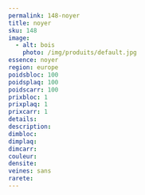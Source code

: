 ```yaml
---
permalink: 148-noyer
title: noyer
sku: 148
image: 
  - alt: bois
    photo: /img/produits/default.jpg
essence: noyer
region: europe
poidsbloc: 100
poidsplaq: 100
poidscarr: 100
prixbloc: 1
prixplaq: 1
prixcarr: 1
details: 
description: 
dimbloc: 
dimplaq: 
dimcarr: 
couleur: 
densite: 
veines: sans
rarete: 
---
```

